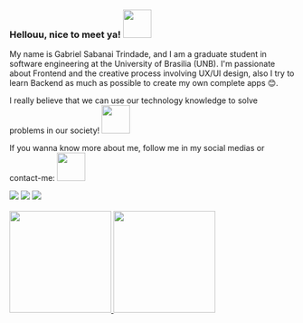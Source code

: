### Hellouu, nice to meet ya! <img src="https://media.giphy.com/media/513q7MUyNvrqzRr7I5/giphy.gif" width="50">

My name is Gabriel Sabanai Trindade, and I am a graduate student in software engineering at the <a style="text-decoration:none;" href="http://www.unb.br">University of Brasilia</a> (UNB). I'm passionate about Frontend and the creative process involving UX/UI design, also I try to learn Backend as much as possible to create my own complete apps 😊.

I really believe that we can use our technology knowledge to solve problems in our society!  <img src="https://media.giphy.com/media/ZE55Bma20ACfna4r0x/giphy.gif" width="50">

If you wanna know more about me, follow me in my social medias or contact-me: <img src="https://media.giphy.com/media/7zDkdI20NPetSMYhSK/giphy.gif" width="50">

<div> 
  <a href="https://www.linkedin.com/in/gabrielsabanai/" target="_blank"><img src="https://img.shields.io/badge/-LinkedIn-%230077B5?style=for-the-badge&logo=linkedin&logoColor=white" target="_blank"></a> 
  <a href="https://www.instagram.com/gabriel_sabanai/" target="_blank"><img src="https://img.shields.io/badge/-Instagram-%23E4405F?style=for-the-badge&logo=instagram&logoColor=white" target="_blank"></a>
  <a href = "mailto:gabrielsabanaitrindade@gmail.com"><img src="https://img.shields.io/badge/-Gmail-%23333?style=for-the-badge&logo=gmail&logoColor=white" target="_blank"></a>
</div>
<br>
 <div>
  <a href="https://github.com/Sabanai104">
  <img height="180em" src="https://github-readme-stats.vercel.app/api?username=Sabanai104&show_icons=true&theme=slateorange&include_all_commits=true&count_private=true"/>
  <img height="180em" src="https://github-readme-stats.vercel.app/api/top-langs/?username=Sabanai104&layout=compact&langs_count=7&theme=slateorange"/>
</div>
<!--
**Sabanai104/Sabanai104** is a ✨ _special_ ✨ repository because its `README.md` (this file) appears on your GitHub profile.

Here are some ideas to get you started:

- 🔭 I’m currently working on ...
- 🌱 I’m currently learning ...
- 👯 I’m looking to collaborate on ...
- 🤔 I’m looking for help with ...
- 💬 Ask me about ...
- 📫 How to reach me: ...
- 😄 Pronouns: ...
- ⚡ Fun fact: ...
-->
